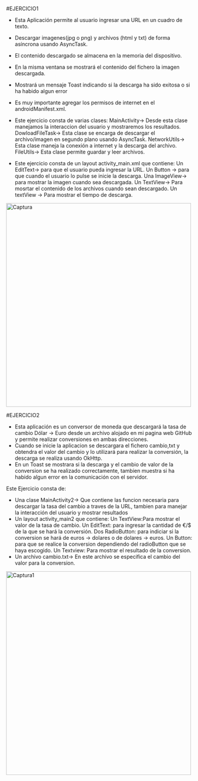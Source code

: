 #EJERCICIO1

- Esta Aplicación permite al usuario ingresar una URL en un cuadro de texto.
- Descargar imagenes(jpg o png) y archivos (html y txt) de forma asíncrona usando AsyncTask.
- El contenido descargado se almacena en la memoria del dispositivo.
- En la misma ventana se mostrará el contenido del fichero  la imagen descargada.
- Mostrará un mensaje Toast indicando si la descarga ha sido exitosa o si ha habido algun error
- Es muy importante agregar los permisos de internet en el androidManifest.xml.

- Este ejercicio consta de varias clases:
MainActivity-> Desde esta clase manejamos la interaccion del usuario y mostraremos los resultados.
DowloadFileTask-> Esta clase se encarga de descargar el archivo/imagen en segundo plano usando AsyncTask.
NetworkUtils-> Esta clase maneja la conexión a internet y la descarga del archivo.
FileUtils-> Esta clase permite guardar y leer archivos.

- Este ejercicio consta de un layout activity_main.xml que contiene:
Un EditText-> para que el usuario pueda ingresar la URL. 
 Un Button -> para que cuando el usuario lo pulse se inicie la descarga.
 Una ImageView-> para mostrar la imagen cuando sea descargada.
 Un TextView-> Para mosrtar el contenido de los archivos cuando sean descargado.
Un textView -> Para mostrar el tiempo de descarga.

<img width="500" height="550" alt="Captura" src="https://github.com/user-attachments/assets/ce5a6715-651a-42f6-8418-18be06203764" />

#EJERCICIO2  
- Esta aplicación  es un conversor de moneda que descargará la tasa de cambio Dólar → Euro desde un archivo alojado en mi pagina web GitHub y permite realizar conversiones en ambas direcciones.  
- Cuando se inicie la aplicacion se descargara el fichero cambio,txt y obtendra el valor del cambio y lo utilizará para realizar la conversión, la descarga se realiza usando OkHttp.
- En un Toast se mostrara si la descarga y el cambio de valor de la conversion se ha realizado correctamente, tambien muestra si ha habido algun error en la comunicación con el servidor.

Este Ejercicio consta de:
- Una clase MainActivity2->
Que contiene las funcion necesaria para descargar la tasa del cambio a traves de la URL, tambien para manejar la interacción del usuario y mostrar resultados
- Un layout activity_main2 que contiene:
Un TextView:Para mostrar el valor de la tasa de cambio.
Un EditText: para ingresar la cantidad de €/$ de la que se hará la conversión.
Dos RadioButton: para indiciar si la conversion se hará de euros -> dolares o de dolares -> euros.
Un Button: para que se realice la conversion dependiendo del radioButton que se haya escogido.
Un Textview: Para mostrar el resultado de la conversion.
- Un archivo cambio.txt-> En este archivo se especifica el cambio del valor para la conversion.
  


<img width="500" height="550"  alt="Captura1" src="https://github.com/user-attachments/assets/8c8c68f2-4adb-49ea-b26e-107d5c72155a" />

